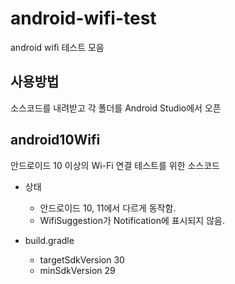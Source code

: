 # android-wifi-test
android wifi 테스트 모음

## 사용방법
소스코드를 내려받고 각 폴더를 Android Studio에서 오픈


## android10Wifi
안드로이드 10 이상의 Wi-Fi 연결 테스트를 위한 소스코드

- 상태
	- 안드로이드 10, 11에서 다르게 동작함.
	- WifiSuggestion가 Notification에 표시되지 않음.

- build.gradle
	- targetSdkVersion 30
	- minSdkVersion 29



